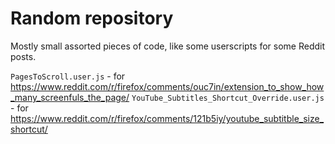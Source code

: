# Random repository
Mostly small assorted pieces of code, like some userscripts for some Reddit posts.



`PagesToScroll.user.js` - for https://www.reddit.com/r/firefox/comments/ouc7in/extension_to_show_how_many_screenfuls_the_page/
`YouTube_Subtitles_Shortcut_Override.user.js` - for https://www.reddit.com/r/firefox/comments/121b5iy/youtube_subtitble_size_shortcut/
